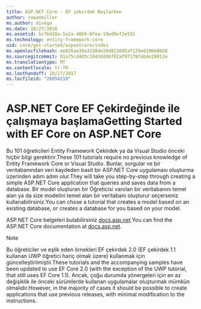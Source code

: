 ```yaml
---
title: ASP.NET Core - EF çekirdek Başlarken
author: rowanmiller
ms.author: divega
ms.date: 10/27/2016
ms.assetid: bcf6d28a-5a2a-40b9-87ea-19ed9ef2e555
ms.technology: entity-framework-core
uid: core/get-started/aspnetcore/index
ms.openlocfilehash: ee835ae30a33384e26d823605af129e810660028
ms.sourcegitcommit: 01a75cd483c1943ddd6f82af971f07abde20912e
ms.translationtype: MT
ms.contentlocale: tr-TR
ms.lasthandoff: 10/27/2017
ms.locfileid: "26054219"
---
```

# <a name="getting-started-with-ef-core-on-aspnet-core"></a><span data-ttu-id="2753a-102">ASP.NET Core EF Çekirdeğinde ile çalışmaya başlama</span><span class="sxs-lookup"><span data-stu-id="2753a-102">Getting Started with EF Core on ASP.NET Core</span></span>

<span data-ttu-id="2753a-103">Bu 101 öğreticileri Entity Framework Çekirdek ya da Visual Studio önceki hiçbir bilgi gerektirir.</span><span class="sxs-lookup"><span data-stu-id="2753a-103">These 101 tutorials require no previous knowledge of Entity Framework Core or Visual Studio.</span></span> <span data-ttu-id="2753a-104">Bunlar, sorgular ve bir veritabanından veri kaydeden basit bir ASP.NET Core uygulaması oluşturma üzerinden adım adım olur.</span><span class="sxs-lookup"><span data-stu-id="2753a-104">They will take you step-by-step through creating a simple ASP.NET Core application that queries and saves data from a database.</span></span> <span data-ttu-id="2753a-105">Bir model oluşturan bir Öğreticisi varolan bir veritabanını temel alan ya da size modelini temel alan bir veritabanı oluşturur seçerseniz kullanabilirsiniz.</span><span class="sxs-lookup"><span data-stu-id="2753a-105">You can chose a tutorial that creates a model based on an existing database, or creates a database for you based on your model.</span></span>

<span data-ttu-id="2753a-106">ASP.NET Core belgeleri bulabilirsiniz [docs.asp.net](https://docs.asp.net).</span><span class="sxs-lookup"><span data-stu-id="2753a-106">You can find the ASP.NET Core documentation at [docs.asp.net](https://docs.asp.net).</span></span>

> [!NOTE]  
> <span data-ttu-id="2753a-107">Bu öğreticiler ve eşlik eden örnekleri EF çekirdek 2.0 (EF çekirdek 1.1 kullanan UWP öğretici hariç olmak üzere) kullanmak için güncelleştirilmiştir.</span><span class="sxs-lookup"><span data-stu-id="2753a-107">These tutorials and the accompanying samples have been updated to use EF Core 2.0 (with the exception of the UWP tutorial, that still uses EF Core 1.1).</span></span> <span data-ttu-id="2753a-108">Ancak, çoğu durumda yönergeleri için en az değişiklik ile önceki sürümlerde kullanan uygulamalar oluşturmak mümkün olmalıdır.</span><span class="sxs-lookup"><span data-stu-id="2753a-108">However, in the majority of cases it should be possible to create applications that use previous releases, with minimal modification to the instructions.</span></span>
